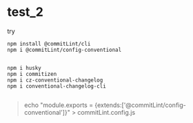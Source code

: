 # test_2
try
```npm
npm install @commitLint/cli
npm i @commitLint/config-conventional


npm i husky
npm i commitizen
npm i cz-conventional-changelog
npm i conventional-changelog-cli


```
> echo "module.exports = {extends:['@commitLint/config-conventional']}" > commitLint.config.js
